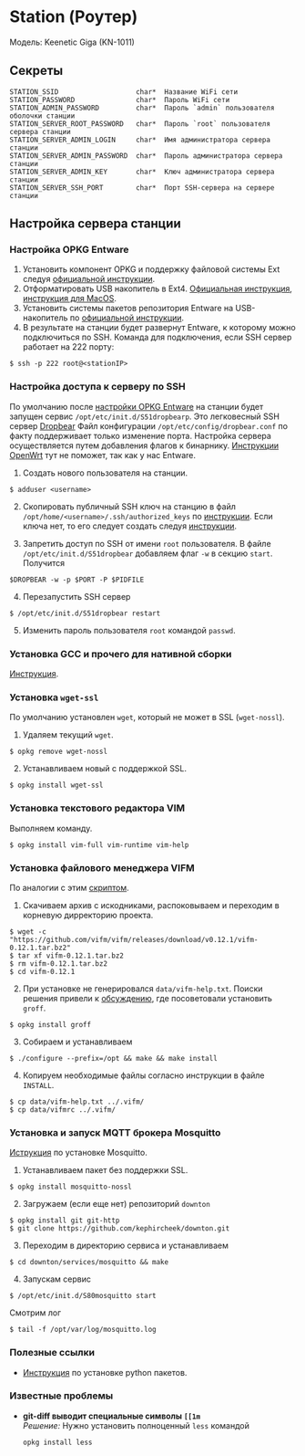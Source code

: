 # Station (Роутер)

Модель: Keenetic Giga (KN-1011)

## Секреты
```
STATION_SSID                   char*  Название WiFi сети 
STATION_PASSWORD               char*  Пароль WiFi сети
STATION_ADMIN_PASSWORD         char*  Пароль `admin` пользователя оболочки станции 
STATION_SERVER_ROOT_PASSWORD   char*  Пароль `root` пользователя сервера станции
STATION_SERVER_ADMIN_LOGIN     char*  Имя администратора сервера станции
STATION_SERVER_ADMIN_PASSWORD  char*  Пароль администратора сервера cтанции
STATION_SERVER_ADMIN_KEY       char*  Ключ администратора сервера станции
STATION_SERVER_SSH_PORT        char*  Порт SSH-сервера на сервере станции
```

## Настройка сервера станции 
### Настройка OPKG Entware
1. Установить компонент OPKG и поддержку файловой системы Ext следуя
  [официальной инструкции](https://help.keenetic.com/hc/ru/articles/360000948719-OPKG).
2. Отформатировать USB накопитель в Ext4.
  [Официальная инструкция](https://help.keenetic.com/hc/ru/articles/115005875145),
  [инструкция для MacOS](https://help.keenetic.com/hc/ru/articles/360021214160).
3. Установить системы пакетов репозитория Entware на USB-накопитель по
  [официальной инструкции](https://help.keenetic.com/hc/ru/articles/360021214160). 
4. В результате на станции будет развернут Entware, 
  к которому можно подключиться по SSH.
  Команда для подключения, если SSH сервер работает на 222 порту:
  ```shell
  $ ssh -p 222 root@<stationIP> 
  ```

### Настройка доступа к серверу по SSH
По умолчанию после 
[настройки OPKG Entware](#настройка-opkg-entware) на станции будет запущен сервис `/opt/etc/init.d/S51dropbearp`. 
Это легковесный SSH сервер 
[Dropbear](https://matt.ucc.asn.au/dropbear/dropbear.html)
Файл конфигурации `/opt/etc/config/dropbear.conf` по факту поддерживает только изменение порта.
Настройка сервера осуществляется путем добавления флагов к бинарнику. 
[Инструкции OpenWrt](https://openwrt.org/docs/guide-user/base-system/dropbear) тут не поможет, так
как у нас Entware.

1. Создать нового пользователя на станции. 
  ```shell
  $ adduser <username>
  ```

2. Скопировать публичный SSH ключ на станцию в файл 
  `/opt/home/<username>/.ssh/authorized_keys` по
  [инструкции](https://linuxhandbook.com/add-ssh-public-key-to-server/).
  Если ключа нет, то его следует создать следуя 
  [инструкции](https://docs.github.com/en/authentication/connecting-to-github-with-ssh/generating-a-new-ssh-key-and-adding-it-to-the-ssh-agent).

3. Запретить доступ по SSH от имени `root` пользователя.
  В файле `/opt/etc/init.d/S51dropbear` добавляем флаг `-w` в секцию `start`. 
  Получится
  ```
  $DROPBEAR -w -p $PORT -P $PIDFILE
  ```
4. Перезапустить SSH сервер 
  ```shell
  $ /opt/etc/init.d/S51dropbear restart
  ```
5. Изменить пароль пользователя `root` командой `passwd`.


### Установка GCC и прочего для нативной сборки
  [Инструкция](https://github.com/Entware/Entware/wiki/Using-GCC-for-native-compilation).


### Установка `wget-ssl`
По умолчанию установлен `wget`, который не может в SSL (`wget-nossl`). 
1. Удаляем текущий `wget`.
  ```shell
  $ opkg remove wget-nossl
  ```
2. Устанавливаем новый c поддержкой SSL.
  ```shell
  $ opkg install wget-ssl
  ```


### Установка текстового редактора VIM
Выполняем команду. 
```
$ opkg install vim-full vim-runtime vim-help
```


### Установка файлового менеджера VIFM
По аналогии с этим
[скриптом](https://github.com/kephircheek/rebecca/blob/master/deps/ubuntu/vifm/install.sh).
1. Скачиваем архив c искодниками, распоковываем и переходим в корневую дирректорию проекта.
  ```shell
  $ wget -c "https://github.com/vifm/vifm/releases/download/v0.12.1/vifm-0.12.1.tar.bz2"
  $ tar xf vifm-0.12.1.tar.bz2
  $ rm vifm-0.12.1.tar.bz2
  $ cd vifm-0.12.1
  ```
2. При установке не генерировался `data/vifm-help.txt`. 
  Поиски решения привели к
  [обсуждению](https://github.com/vifm/vifm/issues/397), 
  где посоветовали установить `groff`.
  ```shell
  $ opkg install groff
  ```
3. Собираем и устанавливаем 
  ```shell
  $ ./configure --prefix=/opt && make && make install
  ```
4. Копируем необходимые файлы согласно инструкции в файле `INSTALL`.
  ```shell
  $ cp data/vifm-help.txt ../.vifm/
  $ cp data/vifmrc ../.vifm/
  ```

### Установка и запуск MQTT брокера Mosquitto
[Иструкция](https://kotyara12.ru/pubs/iot/keenetic-mqtt/)
по установке Mosquitto.
1. Устанавливаем пакет без поддержки SSL.
  ```shell
  $ opkg install mosquitto-nossl
  ```
2. Загружаем (если еще нет) репозиторий `downton` 
  ```shell
  $ opkg install git git-http
  $ git clone https://github.com/kephircheek/downton.git
  ```
3. Переходим в директорию сервиса и устанавливаем
  ```shell
  $ cd downton/services/mosquitto && make
  ```
4. Запускам сервис 
  ```shell
  $ /opt/etc/init.d/S80mosquitto start
  ```
  Смотрим лог
  ```
  $ tail -f /opt/var/log/mosquitto.log
  ```

### Полезные ссылки
- [Инструкция](https://github.com/Entware/Entware/wiki/Self-installation-of-python-modules)
  по установке python пакетов.

### Известные проблемы
- **git-diff выводит специальные символы `[[1m`**  
  *Решение:* Нужно установить полноценный `less` командой
  ```shell
  opkg install less
  ```
